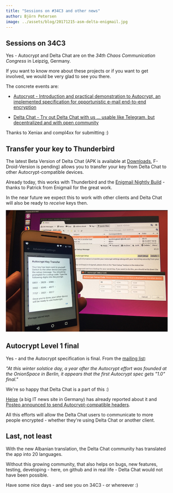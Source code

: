```yaml
---
title: "Sessions on #34C3 and other news"
author: Björn Petersen
image: ../assets/blog/20171215-asm-delta-enigmail.jpg
---
```



## Sessions on 34C3

Yes - Autocrypt and Delta Chat are on the _34th Chaos Communication Congress_ in Leipzig, Germany.

If you want to know more about these projects or if you want to get involved, we would be very glad to see you there.

The concrete events are:

* [Autocrypt - Introduction and practical demonstration to Autocrypt, an implemented specification for opportunistic e-mail end-to-end encryption](https://events.ccc.de/congress/2017/wiki/index.php/Session:Autocrypt)

* [Delta Chat - Try out Delta Chat with us ... usable like Telegram, but decentralized and with open community](https://events.ccc.de/congress/2017/wiki/index.php/Session:Delta_Chat)

Thanks to Xeniax and compl4xx for submitting :)


## Transfer your key to Thunderbird

The latest Beta Version of Delta Chat (APK is available at [Downloads](download), F-Droid-Version is pending) allows you to transfer your key from Delta Chat to other Autocrypt-compatible devices. 

Already today, this works with Thunderbird and the [Enigmail Nightly Build](https://autocrypt.org/install-autocrypt-enigmail.html) - thanks to Patrick from Enigmail for the great work.

In the near future we expect this to work with other clients and Delta Chat will also be ready to _receive_ keys then.


![Autocrypt Setup Message between Delta Chat and Thunderbird](../assets/blog/20171215-asm-delta-enigmail.jpg)


## Autocrypt Level 1 final

Yes - and the Autocrypt specification is final.  From the [mailing list](https://lists.mayfirst.org/pipermail/autocrypt/2017-December/000286.html):

_"At this winter solstice day, a year after the Autocrypt effort was founded at the OnionSpace in Berlin, it appears that the first Autocrypt spec gets "1.0" final."_

We're so happy that Delta Chat is a part of this :)

[Heise](https://www.heise.de/ix/meldung/Einfache-Mail-Verschluesselung-PGP-Helfer-Autocrypt-in-Version-1-0-vorgestellt-3924855.html) (a big IT news site in Germany) has already reported about it and [Posteo announced to send Autocrypt-compatible headers](https://posteo.de/blog/neu-vereinfachte-e-mail-verschl%C3%BCsselung-mit-autocrypt-und-openpgp-header).

All this efforts will allow the Delta Chat users to communicate to more people encrypted - whether they're using Delta Chat or another client.


## Last, not least

With the new Albanian translation, the Delta Chat community has translated the app into 20 languages.

Without this growing community, that also helps on bugs, new features, testing, developing - here, on github and in real life - Delta Chat would not have been possible.

Have some nice days - and see you on 34C3 - or whereever :)
